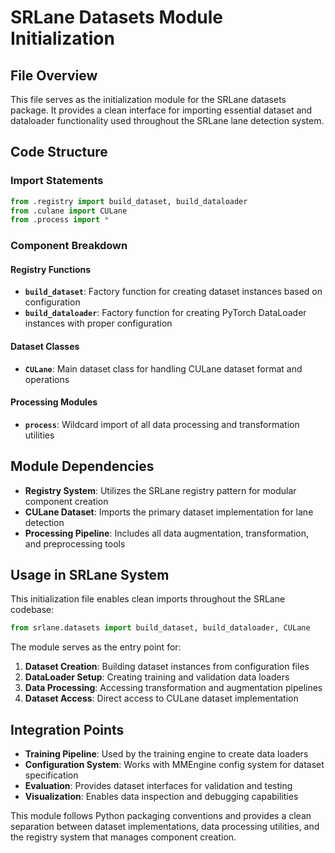 # SRLane Datasets Module Initialization

## File Overview
This file serves as the initialization module for the SRLane datasets package. It provides a clean interface for importing essential dataset and dataloader functionality used throughout the SRLane lane detection system.

## Code Structure

### Import Statements
```python
from .registry import build_dataset, build_dataloader
from .culane import CULane
from .process import *
```

### Component Breakdown

#### Registry Functions
- **`build_dataset`**: Factory function for creating dataset instances based on configuration
- **`build_dataloader`**: Factory function for creating PyTorch DataLoader instances with proper configuration

#### Dataset Classes  
- **`CULane`**: Main dataset class for handling CULane dataset format and operations

#### Processing Modules
- **`process`**: Wildcard import of all data processing and transformation utilities

## Module Dependencies
- **Registry System**: Utilizes the SRLane registry pattern for modular component creation
- **CULane Dataset**: Imports the primary dataset implementation for lane detection
- **Processing Pipeline**: Includes all data augmentation, transformation, and preprocessing tools

## Usage in SRLane System
This initialization file enables clean imports throughout the SRLane codebase:

```python
from srlane.datasets import build_dataset, build_dataloader, CULane
```

The module serves as the entry point for:
1. **Dataset Creation**: Building dataset instances from configuration files
2. **DataLoader Setup**: Creating training and validation data loaders
3. **Data Processing**: Accessing transformation and augmentation pipelines
4. **Dataset Access**: Direct access to CULane dataset implementation

## Integration Points
- **Training Pipeline**: Used by the training engine to create data loaders
- **Configuration System**: Works with MMEngine config system for dataset specification
- **Evaluation**: Provides dataset interfaces for validation and testing
- **Visualization**: Enables data inspection and debugging capabilities

This module follows Python packaging conventions and provides a clean separation between dataset implementations, data processing utilities, and the registry system that manages component creation.